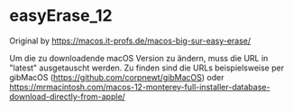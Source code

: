 # easyErase_12

Original by https://macos.it-profs.de/macos-big-sur-easy-erase/


Um die zu downloadende macOS Version zu ändern, muss die URL in "latest" ausgetauscht werden.
Zu finden sind die URLs beispielsweise per gibMacOS (https://github.com/corpnewt/gibMacOS) oder https://mrmacintosh.com/macos-12-monterey-full-installer-database-download-directly-from-apple/
